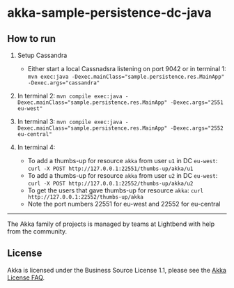 akka-sample-persistence-dc-java
===============================

## How to run

1. Setup Cassandra
   * Either start a local Cassnadsra listening on port 9042 or in terminal 1: `mvn exec:java -Dexec.mainClass="sample.persistence.res.MainApp" -Dexec.args="cassandra"`

1. In terminal 2: `mvn compile exec:java -Dexec.mainClass="sample.persistence.res.MainApp" -Dexec.args="2551 eu-west"`

1. In terminal 3: `mvn compile exec:java -Dexec.mainClass="sample.persistence.res.MainApp" -Dexec.args="2552 eu-central"`

1. In terminal 4:
    * To add a thumbs-up for resource `akka` from user `u1` in DC `eu-west`: `curl -X POST http://127.0.0.1:22551/thumbs-up/akka/u1`
    * To add a thumbs-up for resource `akka` from user `u2` in DC `eu-west`: `curl -X POST http://127.0.0.1:22552/thumbs-up/akka/u2`
    * To get the users that gave thumbs-up for resource `akka`: `curl http://127.0.0.1:22552/thumbs-up/akka`
    * Note the port numbers 22551 for eu-west and 22552 for eu-central

---

The Akka family of projects is managed by teams at Lightbend with help from the community.

License
-------

Akka is licensed under the Business Source License 1.1, please see the [Akka License FAQ](https://www.lightbend.com/akka/license-faq).